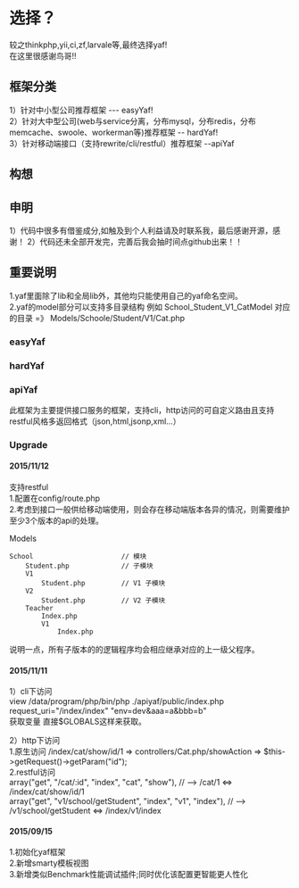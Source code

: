 # 选择？
较之thinkphp,yii,ci,zf,larvale等,最终选择yaf!<br>
在这里很感谢鸟哥!!<br>

## 框架分类
1）针对中小型公司推荐框架 --- easyYaf!<br>
2）针对大中型公司(web与service分离，分布mysql，分布redis，分布memcache、swoole、workerman等)推荐框架 -- hardYaf!<br>
3）针对移动端接口（支持rewrite/cli/restful）推荐框架 --apiYaf<br>

## 构想


## 申明
1）代码中很多有借鉴成分,如触及到个人利益请及时联系我，最后感谢开源，感谢！
2）代码还未全部开发完，完善后我会抽时间点github出来！！

## 重要说明
1.yaf里面除了lib和全局lib外，其他均只能使用自己的yaf命名空间。<br>
2.yaf的model部分可以支持多目录结构 例如 School_Student_V1_CatModel 对应的目录 =》 Models/Schoole/Student/V1/Cat.php<br>

### easyYaf

### hardYaf

### apiYaf
此框架为主要提供接口服务的框架，支持cli，http访问的可自定义路由且支持restful风格多返回格式（json,html,jsonp,xml...）<br>

### Upgrade

#### 2015/11/12

支持restful<br>
1.配置在config/route.php<br>
2.考虑到接口一般供给移动端使用，则会存在移动端版本各异的情况，则需要维护至少3个版本的api的处理。<br>

Models

    School                      // 模块
        Student.php             // 子模块
        V1
            Student.php         // V1 子模块
        V2
            Student.php         // V2 子模块
        Teacher
            Index.php
            V1
                Index.php

说明一点，所有子版本的的逻辑程序均会相应继承对应的上一级父程序。<br>


#### 2015/11/11
1）cli下访问<br>
view /data/program/php/bin/php ./apiyaf/public/index.php request_uri="/index/index" "env=dev&aaa=a&bbb=b"<br>
获取变量 直接$GLOBALS这样来获取。<br>

2）http下访问<br>
1.原生访问 /index/cat/show/id/1  => controllers/Cat.php/showAction => $this->getRequest()->getParam("id");<br>
2.restful访问<br>
array("get", "/cat/:id", "index", "cat", "show"), // --> /cat/1   <=> /index/cat/show/id/1<br>
array("get", "v1/school/getStudent", "index", "v1", "index"), // --> /v1/school/getStudent <=> /index/v1/index <br>


#### 2015/09/15
1.初始化yaf框架<br>
2.新增smarty模板视图<br>
3.新增类似Benchmark性能调试插件;同时优化该配置更智能更人性化<br>
